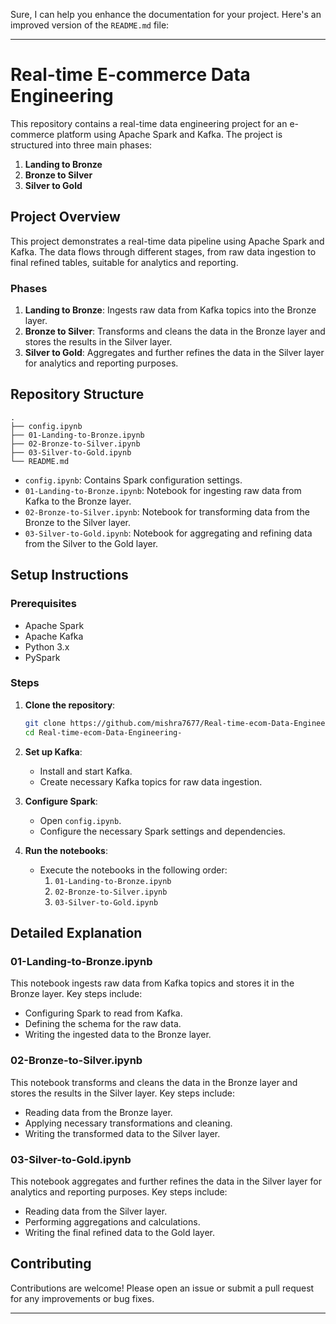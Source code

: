 Sure, I can help you enhance the documentation for your project. Here's an improved version of the `README.md` file:

---

# Real-time E-commerce Data Engineering

This repository contains a real-time data engineering project for an e-commerce platform using Apache Spark and Kafka. The project is structured into three main phases:

1. **Landing to Bronze**
2. **Bronze to Silver**
3. **Silver to Gold**

## Project Overview

This project demonstrates a real-time data pipeline using Apache Spark and Kafka. The data flows through different stages, from raw data ingestion to final refined tables, suitable for analytics and reporting.

### Phases

1. **Landing to Bronze**: Ingests raw data from Kafka topics into the Bronze layer.
2. **Bronze to Silver**: Transforms and cleans the data in the Bronze layer and stores the results in the Silver layer.
3. **Silver to Gold**: Aggregates and further refines the data in the Silver layer for analytics and reporting purposes.

## Repository Structure

```
.
├── config.ipynb
├── 01-Landing-to-Bronze.ipynb
├── 02-Bronze-to-Silver.ipynb
├── 03-Silver-to-Gold.ipynb
└── README.md
```

- `config.ipynb`: Contains Spark configuration settings.
- `01-Landing-to-Bronze.ipynb`: Notebook for ingesting raw data from Kafka to the Bronze layer.
- `02-Bronze-to-Silver.ipynb`: Notebook for transforming data from the Bronze to the Silver layer.
- `03-Silver-to-Gold.ipynb`: Notebook for aggregating and refining data from the Silver to the Gold layer.

## Setup Instructions

### Prerequisites

- Apache Spark
- Apache Kafka
- Python 3.x
- PySpark

### Steps

1. **Clone the repository**:
   ```bash
   git clone https://github.com/mishra7677/Real-time-ecom-Data-Engineering-.git
   cd Real-time-ecom-Data-Engineering-
   ```

2. **Set up Kafka**:
   - Install and start Kafka.
   - Create necessary Kafka topics for raw data ingestion.

3. **Configure Spark**:
   - Open `config.ipynb`.
   - Configure the necessary Spark settings and dependencies.

4. **Run the notebooks**:
   - Execute the notebooks in the following order:
     1. `01-Landing-to-Bronze.ipynb`
     2. `02-Bronze-to-Silver.ipynb`
     3. `03-Silver-to-Gold.ipynb`

## Detailed Explanation

### 01-Landing-to-Bronze.ipynb

This notebook ingests raw data from Kafka topics and stores it in the Bronze layer. Key steps include:

- Configuring Spark to read from Kafka.
- Defining the schema for the raw data.
- Writing the ingested data to the Bronze layer.

### 02-Bronze-to-Silver.ipynb

This notebook transforms and cleans the data in the Bronze layer and stores the results in the Silver layer. Key steps include:

- Reading data from the Bronze layer.
- Applying necessary transformations and cleaning.
- Writing the transformed data to the Silver layer.

### 03-Silver-to-Gold.ipynb

This notebook aggregates and further refines the data in the Silver layer for analytics and reporting purposes. Key steps include:

- Reading data from the Silver layer.
- Performing aggregations and calculations.
- Writing the final refined data to the Gold layer.

## Contributing

Contributions are welcome! Please open an issue or submit a pull request for any improvements or bug fixes.



---
